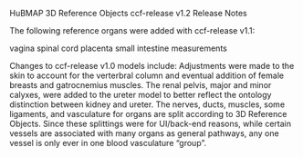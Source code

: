 HuBMAP 3D Reference Objects ccf-release v1.2 Release Notes

The following reference organs were added with ccf-release v1.1:

vagina
spinal cord
placenta
small intestine measurements

Changes to ccf-release v1.0 models include:
Adjustments were made to the skin to account for the verterbral column and eventual addition of female breasts and gatrocnemius muscles.
The renal pelvis, major and minor calyxes, were added to the ureter model to better reflect the ontology distinction between kidney and ureter.
The nerves, ducts, muscles, some ligaments, and vasculature for organs are split according to 3D Reference Objects. Since these splittings were for UI/back-end reasons, while certain vessels are associated with many organs as general pathways, any one vessel is only ever in one blood vasculature “group”.
